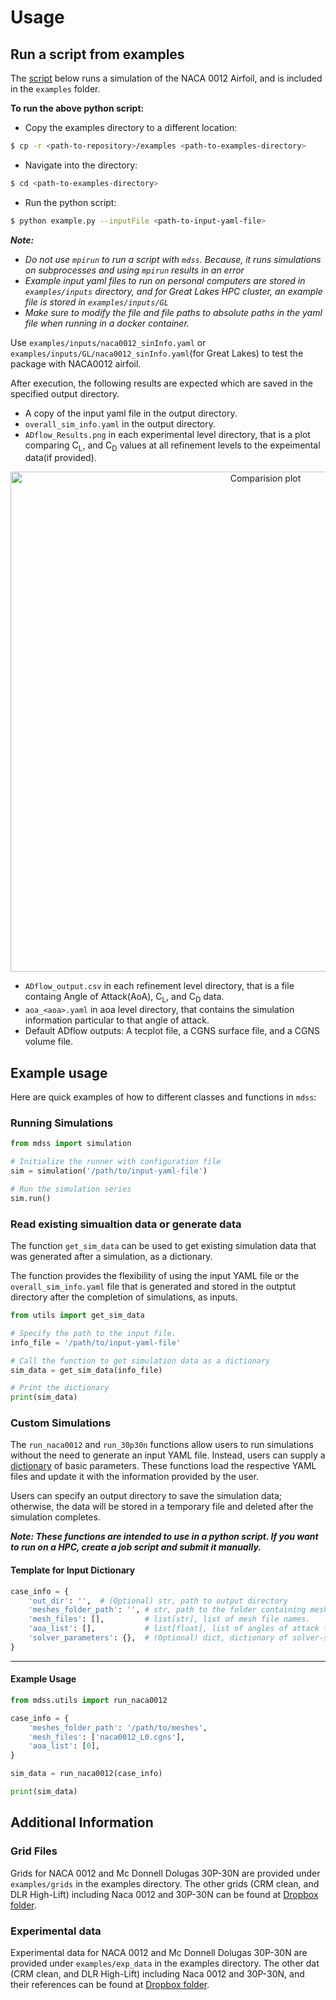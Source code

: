# Usage
## Run a script from examples
The [script](#running-simulations) below runs a simulation of the NACA 0012 Airfoil, and is included in the `examples` folder. 

**To run the above python script:**

- Copy the examples directory to a different location:

```bash 
$ cp -r <path-to-repository>/examples <path-to-examples-directory> 
```

- Navigate into the directory:

```bash
$ cd <path-to-examples-directory> 
```

- Run the python script:

```bash 
$ python example.py --inputFile <path-to-input-yaml-file>
```

**_Note:_**

- *_Do not use `mpirun` to run a script with `mdss`. Because, it runs simulations on subprocesses and using `mpirun` results in an error_*
- *_Example input yaml files to run on personal computers are stored in `examples/inputs` directory, and for Great Lakes HPC cluster, an example file is stored in `examples/inputs/GL`_*
- *_Make sure to modify the file and file paths to absolute paths in the yaml file when running in a docker container._*

Use `examples/inputs/naca0012_sinInfo.yaml` or `examples/inputs/GL/naca0012_sinInfo.yaml`(for Great Lakes) to test the package with NACA0012 airfoil.

After execution, the following results are expected which are saved in the specified output directory.

- A copy of the input yaml file in the output directory.
- `overall_sim_info.yaml` in the output directory.
- `ADflow_Results.png` in each experimental level directory, that is a plot comparing C<sub>L</sub>, and C<sub>D</sub> values at all refinement levels to the expeimental data(if provided).

<p align="center">
  <img src="../test_run_doc/ADflow_Results.png" alt="Comparision plot" width="800">
</p>

- `ADflow_output.csv` in each refinement level directory, that is a file containg Angle of Attack(AoA), C<sub>L</sub>, and C<sub>D</sub> data.
- `aoa_<aoa>.yaml` in aoa level directory, that contains the simulation information particular to that angle of attack.
- Default ADflow outputs: A tecplot file, a CGNS surface file, and a CGNS volume file.

## Example usage
Here are quick examples of how to different classes and functions in `mdss`:

### Running Simulations
```python
from mdss import simulation

# Initialize the runner with configuration file
sim = simulation('/path/to/input-yaml-file')

# Run the simulation series
sim.run()
```

### Read existing simualtion data or generate data

The function `get_sim_data` can be used to get existing simulation data that was generated after a simulation, as a dictionary.

The function provides the flexibility of using the input YAML file or  the `overall_sim_info.yaml` file that is generated and stored in the outptut directory after the completion of simulations, as inputs.

```python
from utils import get_sim_data

# Specify the path to the input file.
info_file = '/path/to/input-yaml-file'

# Call the function to get simulation data as a dictionary
sim_data = get_sim_data(info_file)

# Print the dictionary
print(sim_data)
```
### Custom Simulations

The `run_naca0012` and `run_30p30n` functions allow users to run simulations without the need to generate an input YAML file. Instead, users can supply a [dictionary](#template-for-input-dictionary) of basic parameters. These functions load the respective YAML files and update it with the information provided by the user. 

Users can specify an output directory to save the simulation data; otherwise, the data will be stored in a temporary file and deleted after the simulation completes.

**_Note: These functions are intended to use in a python script. If you want to run on a HPC, create a job script and submit it manually._**

#### Template for Input Dictionary

```python
case_info = {
    'out_dir': '',  # (Optional) str, path to output directory
    'meshes_folder_path': '', # str, path to the folder containing mesh files.
    'mesh_files': [],         # list[str], list of mesh file names.
    'aoa_list': [],           # list[float], list of angles of attack to simulate.
    'solver_parameters': {},  # (Optional) dict, dictionary of solver-specific parameters to update.
}
```

---

#### Example Usage

```python
from mdss.utils import run_naca0012

case_info = {
    'meshes_folder_path': '/path/to/meshes',
    'mesh_files': ['naca0012_L0.cgns'],
    'aoa_list': [0],
}

sim_data = run_naca0012(case_info)

print(sim_data)
```

## Additional Information
### Grid Files
Grids for NACA 0012 and Mc Donnell Dolugas 30P-30N are provided under `examples/grids` in the examples directory. The other grids (CRM clean, and DLR High-Lift) including Naca 0012 and 30P-30N can be found at [Dropbox folder](https://www.dropbox.com/scl/fo/fezdu5be849c78vze7l19/ACCsSHpLGEwCcyFEPWj2FB0?rlkey=ixbr0606y3vx5eadrs61b9cz3&st=i4evwxed&dl=0).

### Experimental data
Experimental data for NACA 0012 and Mc Donnell Dolugas 30P-30N are provided under `examples/exp_data` in the examples directory. The other dat (CRM clean, and DLR High-Lift) including Naca 0012 and 30P-30N, and their references can be found at [Dropbox folder](https://www.dropbox.com/scl/fo/18rcs9bh0qmf19ymptrt2/AHx-xyYSXk_wGXqhvVV2yMM?rlkey=kp0vovsegpddfn78wfjiv8gbi&st=2czi5hbu&dl=0).
